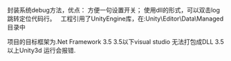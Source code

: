 封装系统debug方法，优点：
方便一句设置开关；
使用dll的形式，可以双击log跳转定位代码行。
 
工程引用了UnityEngine库，在:Unity\Editor\Data\Managed 目录中

项目的目标框架为.Net Framework 3.5
3.5以下visual studio 无法打包成DLL 
3.5以上Unity3d 运行会报错.
